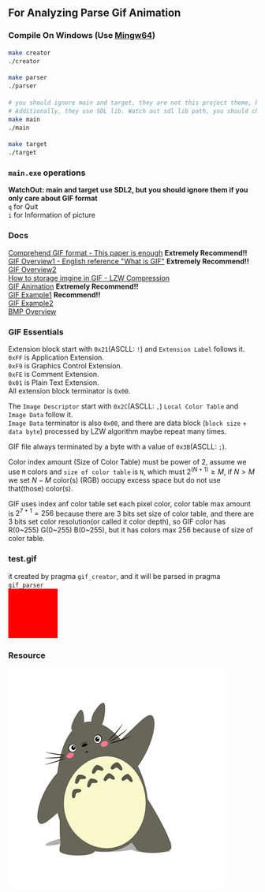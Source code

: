 ## For Analyzing Parse Gif Animation
### Compile On Windows (Use [Mingw64](https://winlibs.com/))    
```bash  
make creator  
./creator  

make parser  
./parser  
  
# you should ignore main and target, they are not this project theme, but it is useful for analyzing how to parse gif pic.   
# Additionally, they use SDL lib. Watch out sdl lib path, you should change it.  
make main  
./main  
  
make target  
./target  
```  
  
### `main.exe` operations  
**WatchOut: main and target use SDL2, but you should ignore them if you only care about GIF format**  
`q` for Quit  
`i` for Information of picture  
  
### Docs  
[Comprehend GIF format - This paper is enough](https://www.ihubin.com/blog/audio-video-basic-17-gif-file-format-detail/)  **Extremely Recommend!!**  
[GIF Overview1 - English reference "What is GIF"](http://giflib.sourceforge.net/whatsinagif/bits_and_bytes.html)  **Extremely Recommend!!**  
[GIF Overview2](https://blog.csdn.net/wzy198852/article/details/17266507)  
[How to storage imgine in GIF - LZW Compression](http://giflib.sourceforge.net/whatsinagif/lzw_image_data.html)  
[GIF Animation](http://giflib.sourceforge.net/whatsinagif/animation_and_transparency.html)  **Extremely Recommend!!**  
[GIF Example1](https://blog.csdn.net/GrayOnDream/article/details/123167897) **Recommend!!**  
[GIF Example2](https://www.jianshu.com/p/38743ef278ac)  
[BMP Overview](https://www.cnblogs.com/l2rf/p/5643352.html)  

### GIF Essentials  
Extension block start with `0x21`(ASCLL: `!`) and `Extension Label` follows it.  
`0xFF` is Application Extension.  
`0xF9` is Graphics Control Extension.   
`0xFE` is Comment Extension.  
`0x01` is Plain Text Extension.  
All extension block terminator is `0x00`.  

The `Image Descriptor` start with `0x2C`(ASCLL: `,`)  `Local Color Table` and `Image Data` follow it.   
`Image Data` terminator is also `0x00`, and there are data block (`block size` \+ `data byte`) processed by LZW algorithm maybe repeat many times.   

GIF file always terminated by a byte with a value of `0x3B`(ASCLL: `;`).  

Color index amount (Size of Color Table) must be power of 2, assume we use `M` colors and `size of color table` is `N`, which must $2^{(N+1)} \geq M$, if $N > M$ we set $N - M$ color(s) (RGB) occupy excess space but do not use that(those) color(s).

GIF uses index anf color table set each pixel color, color table max amount is $2^{7+1}=256$ because there are 3 bits set size of color table, and there are 3 bits set color resolution(or called it color depth), so GIF color has R(0~255) G(0~255) B(0~255), but it has colors max 256 because of size of color table.  

### test.gif  
it created by pragma `gif_creator`, and it will be parsed in pragma `gif_parser`  
![automatically generated images](test.gif)  

### Resource  
![dragon_cat_gif](lm.gif)   
